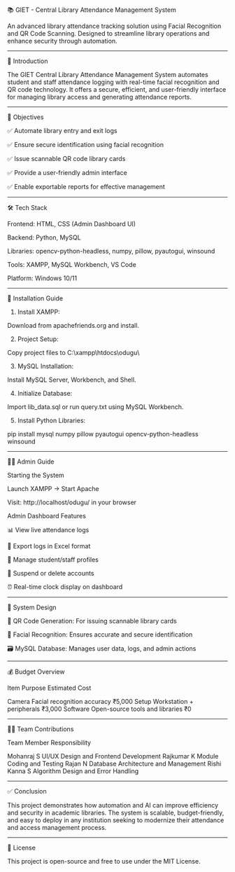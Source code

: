 📚 GIET - Central Library Attendance Management System

An advanced library attendance tracking solution using Facial Recognition and QR Code Scanning. Designed to streamline library operations and enhance security through automation.


---

🚀 Introduction

The GIET Central Library Attendance Management System automates student and staff attendance logging with real-time facial recognition and QR code technology. It offers a secure, efficient, and user-friendly interface for managing library access and generating attendance reports.


---

🎯 Objectives

✅ Automate library entry and exit logs

✅ Ensure secure identification using facial recognition

✅ Issue scannable QR code library cards

✅ Provide a user-friendly admin interface

✅ Enable exportable reports for effective management



---

🛠️ Tech Stack

Frontend: HTML, CSS (Admin Dashboard UI)

Backend: Python, MySQL

Libraries: opencv-python-headless, numpy, pillow, pyautogui, winsound

Tools: XAMPP, MySQL Workbench, VS Code

Platform: Windows 10/11



---

🔧 Installation Guide

1. Install XAMPP:

Download from apachefriends.org and install.



2. Project Setup:

Copy project files to C:\xampp\htdocs\odugu\



3. MySQL Installation:

Install MySQL Server, Workbench, and Shell.



4. Initialize Database:

Import lib_data.sql or run query.txt using MySQL Workbench.



5. Install Python Libraries:

pip install mysql numpy pillow pyautogui opencv-python-headless winsound




---

🧑‍💼 Admin Guide

Starting the System

Launch XAMPP → Start Apache

Visit: http://localhost/odugu/ in your browser


Admin Dashboard Features

📊 View live attendance logs

🧾 Export logs in Excel format

👤 Manage student/staff profiles

🚫 Suspend or delete accounts

⏰ Real-time clock display on dashboard



---

🧹 System Design

🔳 QR Code Generation: For issuing scannable library cards

📸 Facial Recognition: Ensures accurate and secure identification

🗃️ MySQL Database: Manages user data, logs, and admin actions



---

💰 Budget Overview

Item	Purpose	Estimated Cost

Camera	Facial recognition accuracy	₹5,000
Setup	Workstation + peripherals	₹3,000
Software	Open-source tools and libraries	₹0



---

👨‍💻 Team Contributions

Team Member	Responsibility

Mohanraj S	UI/UX Design and Frontend Development
Rajkumar K	Module Coding and Testing
Rajan N	Database Architecture and Management
Rishi Kanna S	Algorithm Design and Error Handling



---

✅ Conclusion

This project demonstrates how automation and AI can improve efficiency and security in academic libraries. The system is scalable, budget-friendly, and easy to deploy in any institution seeking to modernize their attendance and access management process.


---

📌 License

This project is open-source and free to use under the MIT License.

